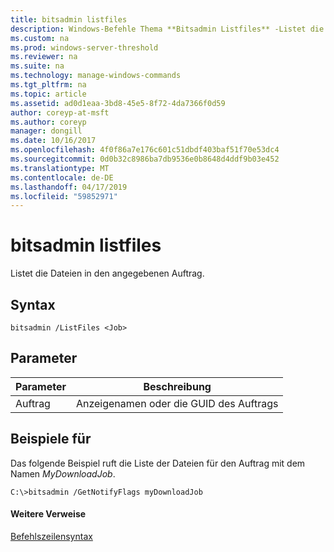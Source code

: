 ```yaml
---
title: bitsadmin listfiles
description: Windows-Befehle Thema **Bitsadmin Listfiles** -Listet die Dateien in den angegebenen Auftrag.
ms.custom: na
ms.prod: windows-server-threshold
ms.reviewer: na
ms.suite: na
ms.technology: manage-windows-commands
ms.tgt_pltfrm: na
ms.topic: article
ms.assetid: ad0d1eaa-3bd8-45e5-8f72-4da7366f0d59
author: coreyp-at-msft
ms.author: coreyp
manager: dongill
ms.date: 10/16/2017
ms.openlocfilehash: 4f0f86a7e176c601c51dbdf403baf51f70e53dc4
ms.sourcegitcommit: 0d0b32c8986ba7db9536e0b8648d4ddf9b03e452
ms.translationtype: MT
ms.contentlocale: de-DE
ms.lasthandoff: 04/17/2019
ms.locfileid: "59852971"
---
```

# <a name="bitsadmin-listfiles"></a>bitsadmin listfiles



Listet die Dateien in den angegebenen Auftrag.

## <a name="syntax"></a>Syntax

```
bitsadmin /ListFiles <Job>
```

## <a name="parameters"></a>Parameter

|Parameter|Beschreibung|
|---------|-----------|
|Auftrag|Anzeigenamen oder die GUID des Auftrags|

## <a name="BKMK_examples"></a>Beispiele für

Das folgende Beispiel ruft die Liste der Dateien für den Auftrag mit dem Namen *MyDownloadJob*.
```
C:\>bitsadmin /GetNotifyFlags myDownloadJob
```

#### <a name="additional-references"></a>Weitere Verweise

[Befehlszeilensyntax](command-line-syntax-key.md)